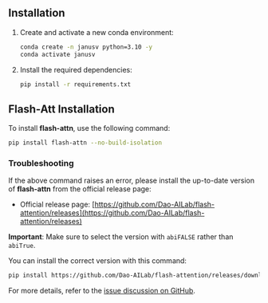 ## Installation

1. Create and activate a new conda environment:

   ```bash
   conda create -n janusv python=3.10 -y
   conda activate janusv
   ```

2. Install the required dependencies:

   ```bash
   pip install -r requirements.txt
   ```

## Flash-Att Installation

To install **flash-attn**, use the following command:

```bash
pip install flash-attn --no-build-isolation
```

### Troubleshooting

If the above command raises an error, please install the up-to-date version of **flash-attn** from the official release page:

- Official release page: [https://github.com/Dao-AILab/flash-attention/releases](https://github.com/Dao-AILab/flash-attention/releases)

**Important**: Make sure to select the version with `abiFALSE` rather than `abiTrue`.

You can install the correct version with this command:

```bash
pip install https://github.com/Dao-AILab/flash-attention/releases/download/v2.7.4.post1/flash_attn-2.7.4.post1+cu12torch2.2cxx11abiFALSE-cp310-cp310-linux_x86_64.whl
```

For more details, refer to the [issue discussion on GitHub](https://github.com/Dao-AILab/flash-attention/issues/224#issuecomment-2084366991).
```